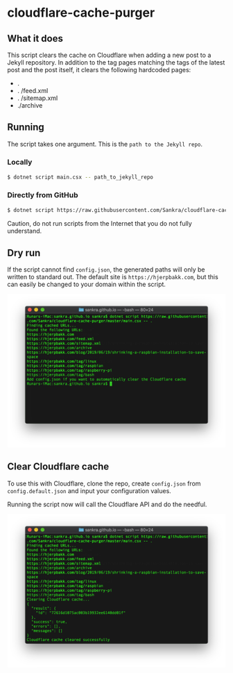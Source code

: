 # cloudflare-cache-purger

## What it does

This script clears the cache on Cloudflare when adding a new post to a Jekyll repository. In addition to the tag pages matching the tags of the latest post and the post itself, it clears the following hardcoded pages:

- .
- . /feed.xml
- . /sitemap.xml
- ./archive

## Running

The script takes one argument. This is the `path to the Jekyll repo`.

### Locally

```bash
$ dotnet script main.csx -- path_to_jekyll_repo
```

### Directly from GitHub

```bash
$ dotnet script https://raw.githubusercontent.com/Sankra/cloudflare-cache-purger/master/main.csx -- path_to_jekyll_repo
```

Caution, do not run scripts from the Internet that you do not fully understand.

## Dry run

If the script cannot find `config.json`, the generated paths will only be written to standard out. The default site is `https://hjerpbakk.com`, but this can easily be changed to your domain within the script.

<p align="center">
    <img src="dry-run.png" width="682" alt="Example from a local dry run" />
</p>

## Clear Cloudflare cache

To use this with Cloudflare, clone the repo, create `config.json` from `config.default.json` and input your configuration values.

Running the script now will call the Cloudflare API and do the needful.

<p align="center">
    <img src="cloudflare-clear.png" width="682" alt="Example clearing the Cloudflare cache" />
</p>